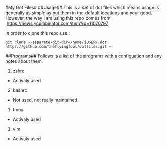 #My Dot Files#
##Usage##
This is a set of dot files which means usage is generally as simple as put them in the default locations and your good.
However, the way I am using this repo comes from :https://news.ycombinator.com/item?id=11070797

In order to clone this repo use :  

    git clone --separate-git-dir=/home/$USER/.dot https://github.com/theflyingfool/dotfiles.git ~


##Programs##
Follows is a list of the programs with a configuation and any notes about them.

1. zshrc
  * Activaly used
2. bashrc
  * Not used, not really maintained.
1. tmux
  * Activaly used
1. vim
  * Activaly used
